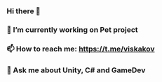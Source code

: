 ### Hi there 🖖
### 🔭 I’m currently working on Pet project
### 📫 How to reach me: https://t.me/viskakov
### 💬 Ask me about Unity, C# and GameDev

<!--
**viskakov/viskakov** is a ✨ _special_ ✨ repository because its `README.md` (this file) appears on your GitHub profile.

Here are some ideas to get you started:

- 🔭 I’m currently working on ...
- 🌱 I’m currently learning ...
- 👯 I’m looking to collaborate on ...
- 🤔 I’m looking for help with ...
- 💬 Ask me about ...
- 📫 How to reach me: ...
- 😄 Pronouns: ...
- ⚡ Fun fact: ...
-->
